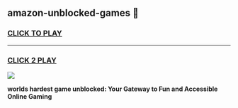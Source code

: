 
## amazon-unblocked-games 👋
<h3>
<a href="https://premium.freeplayer.one?title=amazon-unblocked-games&ref=14F">CLICK TO PLAY</a></h3>
<hr>

<h3>
<a href="https://premium.freeplayer.one?title=amazon-unblocked-games&ref=14F">CLICK 2 PLAY</a>
  
</h3>

<a href="https://premium.freeplayer.one?title=amazon-unblocked-games&ref=12F/"><img src="https://clearcache.store/games.png"></a>


**worlds hardest game unblocked: Your Gateway to Fun and Accessible Online Gaming**
